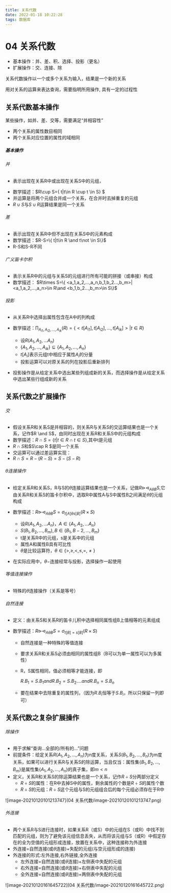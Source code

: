 ```yaml
---
title: 关系代数
date: 2022-01-18 10:22:28
tags: 数据库
---
```


# 04 关系代数

- 基本操作：并、差、积、选择、投影（更名）
- 扩展操作：交、连接、除

<!-- more -->

关系代数操作以一个或多个关系为输入，结果是一个新的关系

用对关系的运算来表达查询，需要指明所用操作, 具有一定的过程性

## 关系代数基本操作

某些操作，如并、差、交等，需要满足“并相容性”

- 两个关系的属性数目相同
- 两个关系对应位置的属性的域相同

##### 基本操作

###### 并 

+ 表示出现在关系R中或出现在关系S中的元组，

- 数学描述：$R\cup S=\{ t|t\in R \cup t \in S\} $
- 并运算是将两个元组合并成一个关系，在合并时去掉重复的元组
- $R\cup S$与$S\cup R$运算结果是同一个关系

###### 差

+ 表示出现在关系R中但不出现在关系S中的元素构成
+ 数学描述：$R-S=\{ t|t\in R \and t\not \in S\}$
+ R-S和S-R不同

###### 广义笛卡尔积

+ 表示关系R中的元组与关系S的元组进行所有可能的拼接（或串接）构成
+ 数学描述： $R\times S=\{ <a_1,a_2,...,a_n,b_1,b_2...,b_m>|<a_1,a_2,...,a_n>\in R\and <b_1,b_2...,b_m>\in S\}$

###### 投影

+ 从关系R中选择出属性包含在A中的列构成
+ 数学描述：$\prod_{A_{i1},A_{i2},...,A_{ik}}(R)=\{<t[A_{i1}],t[A_{i2}],...,t[A_{ik}]>|t\in R\}$
  + 设$R(A_1,A_2,...A_n)$
  + $\{A_1,A_2,...,A_{ik}\}\subseteq\{A_1,A_2,...,A_n\}$
  + $t[A_i]$表示元组t中相应于属性$A_i$的分量
  + 投影运算可以对原关系的列在投影后重新排列

+ 投影操作是从给定关系中选出某些列组成新的关系，而选择操作是从给定关系中选出某些行组成新的关系

## 关系代数之扩展操作

###### 交

- 假设关系R和关系S是并相容的，则关系R与关系S的交运算结果也是一个关系，记作$R \and S$，由同时出现在关系R和关系S中的元组构成
- 数学描述：$R \cap S = \{t|t\in R\cap t\in S\}$,其中t是元组
- $R\cap S$和$S\cap R $是同一个关系
- 交运算可以通过差运算实现：
- $R\cap S =R-(R-S) = S-(S-R)$

###### $\theta$连接操作

+ 给定关系R和关系S，R与S的$\theta$连接运算结果也是一个关系，记做$R{\triangleright \triangleleft}_{A \theta B} S$,它由关系R和关系S的笛卡尔积中，选取R中属性A与S中属性B之间满足$\theta$的元组构成
+ 数学描述：$R{\triangleright \triangleleft}_{A \theta B} S = \sigma_{ t[A]\theta s[B]}(R\times S)$
  + 设$R(A_1,A_2,...A_n)，A\in \{A_1,A_2,...A_n\}$
  + $S(B_1,B_2,...,B_m),B\in \{B_1,B-2,...,B_m\}$
  + t是关系R中的元组，s是关系中的元组
  + 属性A和属性B具有可比性
  + $\theta$是比较运算符，$\theta \in \{ >,\geq,<,\leq,=,\not =\}$

+ 在实际应用中，$\theta-$连接经常与投影，选择操作一起使用

###### 等值连接操作

+ 特殊的$\theta$连接操作（关系是等号）

###### 自然连接

+ 定义：由关系S和关系R的笛卡儿积中选择相同属性组B上值相等的元素组成

+ 数学描述：$R{\triangleright \triangleleft}_{A \theta B} S = \sigma_{ t[B]= s[B]}(R\times S)$

  + 自然连接是一种特殊的等值连接

  + 要求关系R和关系S必须由相同的属性组B（B可以为单一属性可以为多属性）

  + R，S属性相同，值必须相等才能连接，即

    $R.B_1=S.B_1 and R.B_2=S.B_2.... and R.B_n=S.B_n$

  + 要在结果中去除重复的属性列，（因为$R.B_i$恒等于$S.B_i$，所以只保留一列即可）

## 关系代数之复杂扩展操作

###### 除操作

+ 用于求解“查询...全部的/所有的...”问题
+ 前提条件：给定关系$R(A_1,A_2,...,A_n)$为n度关系，关系$S(B_1,B_2,...,B_n)$为m度关系，如果可以进行关系R与关系S的除运算，当且仅当：属性集$\{B_1,B_2,...,B_m\}$是属性集$\{A_1,A_2,...,A_n\}$的真子集，即$m<n$
+ 定义，关系R和关系S的除运算结果也是一个关系，记作$R\div S$分两部分定义
  + $R\div S$的属性：在R中去掉S中的属性，剩余属性的个数是$R\div S$的属性个数
  + $R\div S$的元组：$R\div S$这个元组与S的元组组合后的每个元组必须存在于R中

![image-20210120101213747](04 关系代数/image-20210120101213747.png)

###### 外连接

+ 两个关系R与S进行连接时，如果关系R（或S）中的元组在S（或R）中找不到匹配的元组，则为了避免该元组信息丢失，从而将该元组与S（或R）中假定存在的全为空值的元组形成连接，放置在关系中，这种连接称为外连接
+ 外连接=自然连接(或$\theta$连接)+失配的元组(与空元组形成的连接)
+ 外连接的形式:左外连接,右外链接,全外连接
  + 左外连接=自然连接(或$\theta$连接)+左侧表中失配的元组
  + 右外连接=自然连接(或$\theta$连接)+右侧表中失配的元组
  + 全外连接=自然连接(或$\theta$连接)+两侧表中失配的元组

![image-20210120161645722](04 关系代数/image-20210120161645722.png)